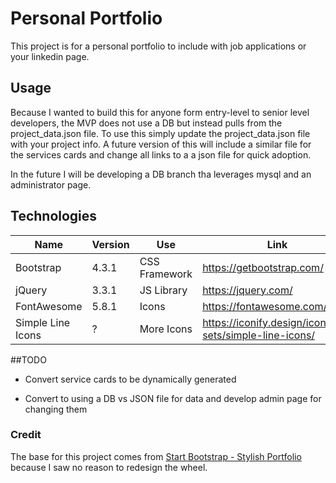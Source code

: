 # Personal Portfolio

This project is for a personal portfolio to include with job applications or your linkedin page.

## Usage
Because I wanted to build this for anyone form entry-level to senior level developers, the MVP does not use a DB but instead pulls from the project_data.json file. To use this simply update the project_data.json file with your project info. 
A future version of this will include a similar file for the services cards and change all links to a a json file for quick adoption.  


In the future I will be developing a DB branch tha leverages mysql and an administrator page. 


## Technologies
Name | Version | Use | Link 
--- | --- | --- | --- 
Bootstrap | 4.3.1 | CSS Framework | https://getbootstrap.com/ 
jQuery | 3.3.1 | JS Library | https://jquery.com/ 
FontAwesome | 5.8.1 | Icons | https://fontawesome.com/icons 
Simple Line Icons | ? | More Icons | https://iconify.design/icon-sets/simple-line-icons/


##TODO
- Convert service cards to be dynamically generated

- Convert to using a DB vs JSON file for data and develop admin page for changing them


### Credit

The base for this project comes from [Start Bootstrap - Stylish Portfolio](https://startbootstrap.com/template-overviews/stylish-portfolio/) because I saw no reason to redesign the wheel.
